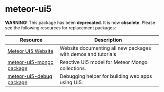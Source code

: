 # meteor-ui5
**WARNING!** This package has been **deprecated**.  It is now **obsolete**.  Please see the following resources for replacement packages:

| Resource | Description |
| -------- | ----------- |
| [Meteor UI5 Website](http://meteor-ui5.propellerlabs.com) | Website documenting all new packages with demos and tutorials |
| [meteor-ui5-mongo package](https://github.com/propellerlabsio/meteor-ui5-mongo) | Reactive UI5 model for Meteor Mongo collections. |
| [meteor-ui5-debug package](https://github.com/propellerlabsio/meteor-ui5-debug) | Debugging helper for building web apps using UI5. |
